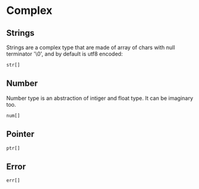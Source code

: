 # Complex

## Strings

Strings are a complex type that are made of array of chars with null terminator '\0', and by default is utf8 encoded:
```
str[]
```

## Number
Number type is an abstraction of intiger and float type. It can be imaginary too.
```
num[]
```

## Pointer
```
ptr[]
```
## Error
```
err[]
```

